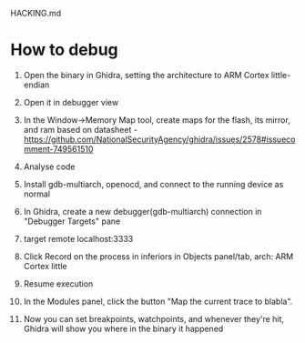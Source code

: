 HACKING.md


# How to debug 

1. Open the binary in Ghidra, setting the architecture to ARM Cortex little-endian

2. Open it in debugger view

3. In the Window->Memory Map tool, create maps for the flash, its mirror, and ram based on datasheet - https://github.com/NationalSecurityAgency/ghidra/issues/2578#issuecomment-749561510

4. Analyse code

5. Install gdb-multiarch, openocd, and connect to the running device as normal

6. In Ghidra, create a new debugger(gdb-multiarch) connection in "Debugger Targets" pane

7. target remote localhost:3333

8. Click Record on the process in inferiors in Objects panel/tab, arch: ARM Cortex little

9. Resume execution

10. In the Modules panel, click the button "Map the current trace to blabla".

11. Now you can set breakpoints, watchpoints, and whenever they're hit, Ghidra will show you where in the binary it happened

